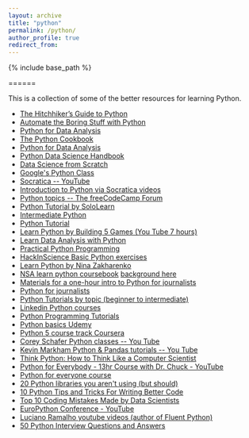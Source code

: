 ```yaml
---
layout: archive
title: "python"
permalink: /python/
author_profile: true
redirect_from:
---
```


{% include base_path %}

======

This is a collection of some of the better resources for learning Python.

- [The Hitchhiker’s Guide to Python](https://docs.python-guide.org/)
- [Automate the Boring Stuff with Python](https://automatetheboringstuff.com/)
- [Python for Data Analysis](https://github.com/Jffrank/Books/blob/master/Python%20for%20Data%20Analysis.%20Data%20Wrangling%20with%20Pandas%2C%20NumPy%2C%20and%20IPython%20(2017%2C%20O%E2%80%99Reilly).pdf)
- [The Python Cookbook](https://d.cxcore.net/Python/Python_Cookbook_3rd_Edition.pdf)
- [Python for Data Analysis](http://bedford-computing.co.uk/learning/wp-content/uploads/2015/10/Python-for-Data-Analysis.pdf)
- [Python Data Science Handbook](https://jakevdp.github.io/PythonDataScienceHandbook/)
- [Data Science from Scratch](https://github.com/ab-anand/py-books/blob/master/Data%20Science%20from%20Scratch-%20First%20Principles%20with%20Python.pdf)
- [Google's Python Class](https://developers.google.com/edu/python/)
- [Socratica -- YouTube](https://www.youtube.com/playlist?list=PLi01XoE8jYohWFPpC17Z-wWhPOSuh8Er-)
- [Introduction to Python via Socratica videos](https://www.jhanley.com/videolabs/Introduction-to-Python/#0)
- [Python topics -- The freeCodeCamp Forum](https://www.freecodecamp.org/news/search/?query=python)
- [Python Tutorial by SoloLearn](https://www.sololearn.com/Course/Python/)
- [Intermediate Python](https://book.pythontips.com/en/latest/)
- [Python Tutorial](https://www.tutorialspoint.com/python)
- [Learn Python by Building 5 Games (You Tube 7 hours)](https://www.youtube.com/watch?v=XGf2GcyHPhc)
- [Learn Data Analysis with Python](https://www.freecodecamp.org/news/learn-data-analysis-with-python-course/)
- [Practical Python Programming](https://dabeaz-course.github.io/practical-python/Notes/Contents.html)
- [HackInScience Basic Python exercises](https://www.hackinscience.org/exercises/)
- [Learn Python by Nina Zakharenko](https://www.learnpython.dev/02-introduction-to-python/)
- [NSA learn python coursebook](https://deeb.io/wrdprs/wp-content/uploads/2020/02/comp3321_red.pdf) [background here](https://dev.to/instantiator/learn-python-from-the-nsa-3d4o)
- [Materials for a one-hour intro to Python for journalists](https://github.com/ireapps/teaching-guide-python-101)
- [Python for journalists](https://datajournalism.com/watch/python-for-journalists)
- [Python Tutorials by topic (beginner to intermediate)](https://www.learnpython.org/)
- [Linkedin Python courses](https://www.linkedin.com/learning/search?keywords=python%20course)
- [Python Programming Tutorials](https://pythonprogramming.net/)
- [Python basics Udemy](https://www.udemy.com/python-core-and-advanced/?ranMID=39197&ranEAID=JVFxdTr9V80&ranSiteID=JVFxdTr9V80-3cVLGRfkxmcjk9GPSJIRtQ&LSNPUBID=JVFxdTr9V80)
- [Python 5 course track Coursera](https://www.coursera.org/specializations/python#courses)
- [Corey Schafer Python classes -- You Tube](https://www.youtube.com/channel/UCCezIgC97PvUuR4_gbFUs5g)
- [Kevin Markham Python & Pandas tutorials -- You Tube](https://www.youtube.com/user/dataschool)
- [Think Python: How to Think Like a Computer Scientist](https://greenteapress.com/wp/think-python-2e/)
- [Python for Everybody - 13hr Course with Dr. Chuck - YouTube](https://www.youtube.com/watch?v=8DvywoWv6fI)
- [Python for everyone course](https://www.py4e.com/lessons)
- [20 Python libraries you aren't using (but should)](https://www.oreilly.com/learning/20-python-libraries-you-arent-using-but-should)
- [10 Python Tips and Tricks For Writing Better Code](https://www.youtube.com/watch?v=C-gEQdGVXbk)
- [Top 10 Coding Mistakes Made by Data Scientists](https://www.kdnuggets.com/2019/04/top-10-coding-mistakes-data-scientists.html)
- [EuroPython Conference - YouTube](https://www.youtube.com/user/PythonItalia/featured)
- [Luciano Ramalho youtube videos (author of Fluent Python)](https://www.youtube.com/results?search_query=luciano+ramalho)
- [50 Python Interview Questions and Answers](https://dev.to/educative/50-python-interview-questions-and-answers-nh2)
